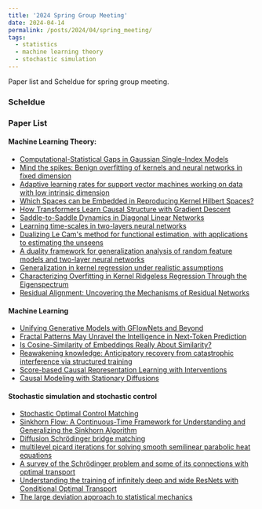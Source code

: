 ```yaml
---
title: '2024 Spring Group Meeting'
date: 2024-04-14
permalink: /posts/2024/04/spring_meeting/
tags:
  - statistics
  - machine learning theory
  - stochastic simulation
---
```

Paper list and Scheldue for spring group meeting.

### Scheldue

### Paper List


#### Machine Learning Theory:

- [Computational-Statistical Gaps in Gaussian Single-Index Models](https://arxiv.org/abs/2403.05529)
- [Mind the spikes: Benign overfitting of kernels and neural networks in fixed dimension](https://arxiv.org/abs/2305.14077)
- [Adaptive learning rates for support vector machines working on data with low intrinsic dimension](https://arxiv.org/abs/2003.06202)
- [Which Spaces can be Embedded in Reproducing Kernel Hilbert Spaces?](https://arxiv.org/abs/2312.14711)
- [How Transformers Learn Causal Structure with Gradient Descent](https://arxiv.org/abs/2402.14735)
- [Saddle-to-Saddle Dynamics in Diagonal Linear Networks](https://proceedings.neurips.cc/paper_files/paper/2023/hash/17a9ab4190289f0e1504bbb98d1d111a-Abstract-Conference.html)
- [Learning time-scales in two-layers neural networks](https://arxiv.org/abs/2303.00055)
- [Dualizing Le Cam's method for functional estimation, with applications to estimating the unseens](https://arxiv.org/abs/1902.05616)
- [A duality framework for generalization analysis of random feature models and two-layer neural networks](https://arxiv.org/abs/2305.05642)
- [Generalization in kernel regression under realistic assumptions](https://arxiv.org/abs/2312.15995)
- [Characterizing Overfitting in Kernel Ridgeless Regression Through the Eigenspectrum](https://arxiv.org/abs/2402.01297)
- [Residual Alignment: Uncovering the Mechanisms of Residual Networks](https://arxiv.org/abs/2401.09018)



#### Machine Learning
- [Unifying Generative Models with GFlowNets and Beyond](https://arxiv.org/abs/2209.02606)
- [Fractal Patterns May Unravel the Intelligence in Next-Token Prediction](https://arxiv.org/html/2402.01825v1)
- [Is Cosine-Similarity of Embeddings Really About Similarity?](https://arxiv.org/abs/2403.05440)
- [Reawakening knowledge: Anticipatory recovery from catastrophic interference via structured training](https://arxiv.org/abs/2403.09613)
- [Score-based Causal Representation Learning with
Interventions](https://arxiv.org/abs/2301.08230)
- [Causal Modeling with Stationary Diffusions](https://arxiv.org/abs/2310.17405)


#### Stochastic simulation and stochastic control

- [Stochastic Optimal Control Matching](https://arxiv.org/abs/2312.02027)
- [Sinkhorn Flow: A Continuous-Time Framework for Understanding and Generalizing the Sinkhorn Algorithm](https://arxiv.org/abs/2311.16706)
- [Diffusion Schrödinger bridge matching](https://proceedings.neurips.cc/paper_files/paper/2023/hash/c428adf74782c2092d254329b6b02482-Abstract-Conference.html)
- [multilevel picard iterations for solving smooth semilinear parabolic heat equations](https://arxiv.org/abs/1607.03295)
- [A survey of the Schrödinger problem and some of its connections with optimal transport](https://arxiv.org/pdf/1308.0215.pdf)
- [Understanding the training of infinitely deep and wide ResNets with Conditional Optimal Transport](https://arxiv.org/abs/2403.12887)
- [The large deviation approach to statistical mechanics](https://arxiv.org/abs/0804.0327)
